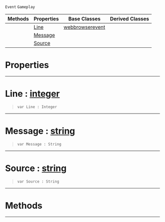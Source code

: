  `Event` `Gameplay`



|Methods|Properties|Base Classes|Derived Classes|
|---|---|---|---|
| |[ Line](webbrowserconsoleevent.md#line-zilch-engine-documen)|[webbrowserevent](webbrowserevent.md)| |
| |[ Message](webbrowserconsoleevent.md#message-zilch-engine-docu)| | |
| |[ Source](webbrowserconsoleevent.md#source-zilch-engine-docum)| | |


 #  Properties


---  
 #  Line : [integer](../nada_base_types/integer.md)

> 
> ``` lang=cpp, name=Nada
> var Line : Integer


---  
 #  Message : [string](../nada_base_types/string.md)

> 
> ``` lang=cpp, name=Nada
> var Message : String


---  
 #  Source : [string](../nada_base_types/string.md)

> 
> ``` lang=cpp, name=Nada
> var Source : String


---  
 #  Methods


---  
 

 